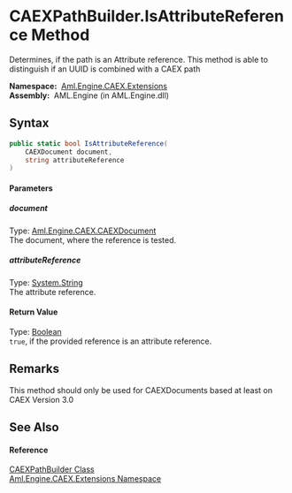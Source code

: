 CAEXPathBuilder.IsAttributeReference Method
===========================================
Determines, if the path is an Attribute reference. This method is able to distinguish if an UUID is combined with a CAEX path

  **Namespace:**  [Aml.Engine.CAEX.Extensions][1]  
  **Assembly:**  AML.Engine (in AML.Engine.dll)

Syntax
------

```csharp
public static bool IsAttributeReference(
	CAEXDocument document,
	string attributeReference
)
```

#### Parameters

##### *document*
Type: [Aml.Engine.CAEX.CAEXDocument][2]  
The document, where the reference is tested.

##### *attributeReference*
Type: [System.String][3]  
The attribute reference.

#### Return Value
Type: [Boolean][4]  
`true`, if the provided reference is an attribute reference. 

Remarks
-------
 This method should only be used for CAEXDocuments based at least on CAEX Version 3.0 

See Also
--------

#### Reference
[CAEXPathBuilder Class][5]  
[Aml.Engine.CAEX.Extensions Namespace][1]  

[1]: ../README.md
[2]: ../../Aml.Engine.CAEX/CAEXDocument/README.md
[3]: https://docs.microsoft.com/dotnet/api/system.string
[4]: https://docs.microsoft.com/dotnet/api/system.boolean
[5]: README.md
[6]: https://www.automationml.org
[7]: ../../icons/logoShade.png
